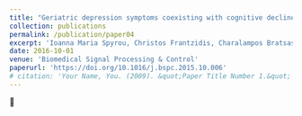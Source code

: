 ```yaml
---
title: "Geriatric depression symptoms coexisting with cognitive decline: A comparison of classification methodologies"
collection: publications
permalink: /publication/paper04
excerpt: 'Ioanna Maria Spyrou, Christos Frantzidis, Charalampos Bratsas, Ioannis Antoniou, Panagiotis D. Bamidis. (2016) Geriatric depression symptoms coexisting with cognitive decline: A comparison of classification methodologies, Biomedical Signal Processing & Control, Vol. 25, pp 118-129'
date: 2016-10-01
venue: 'Biomedical Signal Processing & Control'
paperurl: 'https://doi.org/10.1016/j.bspc.2015.10.006'
# citation: 'Your Name, You. (2009). &quot;Paper Title Number 1.&quot; <i>Journal 1</i>. 1(1).'
---
```

	 
